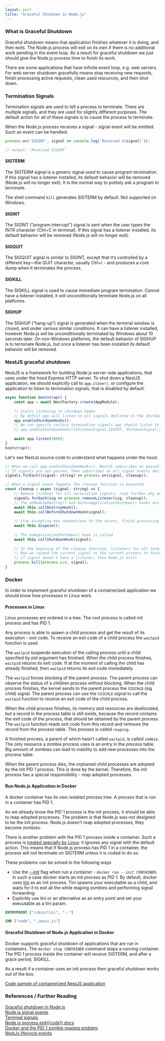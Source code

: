 ```yaml
---
layout: post
title: "Graceful Shutdown in Node.js"
---
```


### What is Graceful Shutdown

Graceful shutdown means that application finishes whatever it is doing, and then exits.
The Node.js process will exit on its own if there is no additional work pending in the event loop.
As a result for graceful shutdown we just should give the Node.js process time to finish its work. 

There are some applications that have infinite event loop, e.g. web servers.
For web server shutdown gracefully means stop receiving new requests, 
finish processing active requests, clean used resources, and then shut down.

### Termination Signals

Termination signals are used to tell a process to terminate. 
There are multiple signals, and they are used for slightly different purposes.
The default action for all of these signals is to cause the process to terminate.


When the Node.js process receives a signal - signal event will be emitted.
Such an event can be handled:

```javascript
process.on('SIGINT', signal => console.log(`Received ${signal}`));

// output: 'Received SIGINT'
```


#### SIGTERM

The SIGTERM signal is a generic signal used to cause program termination.
If  this signal has a listener installed, its default behavior will be removed (Node.js will no longer exit).
It is the normal way to politely ask a program to terminate.

The shell command `kill` generates SIGTERM by default.
Not supported on Windows.


#### SIGINT

The SIGINT (“program interrupt”) signal is sent when the user types the INTR character (Ctrl+C in terminal).
If  this signal has a listener installed, its default behavior will be removed (Node.js will no longer exit).

#### SIGQUIT

The SIGQUIT signal is similar to SIGINT, except that it’s controlled by a different key—the QUIT character, 
usually Ctrl+\ - and produces a core dump when it terminates the process.

#### SIGKILL

The SIGKILL signal is used to cause immediate program termination.
Cannot have a listener installed, it will unconditionally terminate Node.js on all platforms.

#### SIGHUP

The SIGHUP (“hang-up”) signal is generated when the terminal window is closed, and under various similar conditions.
It can have a listener installed, however Node.js will be unconditionally terminated by Windows about 10 seconds later. 
On non-Windows platforms, the default behavior of SIGHUP is to terminate Node.js, 
but once a listener has been installed its default behavior will be removed.

### NestJS graceful shutdown

NestJS is a framework for building Node.js server-side applications, that uses under the hood Express HTTP server.
To shut down a NestJS application, we should explicitly call to `app.close()`, or configure the application 
to listen to termination signals, that is disabled by default.

```javascript
async function bootstrap() {
    const app = await NestFactory.create(AppModule);
    
    // Starts listening to shutdown hooks
    // By defult app will listen to all signals declared in the ShutdownSignal enum
    app.enableShutdownHooks();
    // We can specify certain termination signals app should listen to 
    // app.enableShutdownHooks([ShutdownSignal.SIGINT, ShutdownSignal.SIGTERM]);
    
    await app.listen(3000);
}
bootstrap();
```

Let's see NestJs source code to understand what happens under the hood.

```javascript
// When we call app.enableShutdownHooks(), NestJS subscribes on passed signals
// If signals are not passed, then subscribes on all signal events declared in the ShutdownSignal enum 
signals.forEach((signal: string) => process.on(signal, cleanup));

// When a signal event happens the cleanup function is executed
const cleanup = async (signal: string) => {
    // Remove listener for all termination signals, read further why we need this
    signals.forEach(sig => process.removeListener(sig, cleanup));
    // The onModuleDestroy() and beforeApplicationShutdown() hooks are called
    await this.callDestroyHook();
    await this.callBeforeShutdownHook(signal);
    
    // Stop accepting new connections to the server, finish processing active requests
    await this.dispose();
    
    // The onApplicationShutdown() hook is called
    await this.callShutdownHook(signal);
    
    // In the begining of the cleanup function, listeners for all termination signals were removed
    // Now we resend the current signal to the current process to force the default Node.js behavior for this signal -
    // if signal doesn't have a listener, then Node.js exits
    process.kill(process.pid, signal);
}
```

### Docker

In order to implement graceful shutdown of a containerized application we should know how processes in Linux work.

#### Processes in Linux

Linux processes are ordered in a tree. The root process is called init process and has PID 1.

Any process is able to spawn a child process and get the result of its execution - exit code.
To receive an exit code of a child process the `waitpid` function is used.

The `waitpid` suspends execution of the calling process until a child specified by pid argument has finished.
When the child process finishes, `waitpid` returns its exit code.
If at the moment of calling the child has already finished, then `waitpid` returns its exit code immediately.

The `waitpid` forces blocking of the parent process.
The parent process can observe the status of a children process without blocking. 
When the child process finishes, the kernel sends to the parent process the `SIGCHLD` (sig child) signal.
The parent process can use the `SIGCHLD` signal to call the `waitpid` function to receive an exit code of the child process.

When the child process finishes, its memory and resources are deallocated, 
but a record in the process table is still exists, because the record contains the exit code of the process,
that should be obtained by the parent process.
The `waitpid` function reads exit code from this record and removes the record from the process table.
This process is called `reaping`.

A finished process, a parent of which hasn't called `waitpid`, is called `zombie`.
The only resource a zombie process uses is an entry in the process table.
Big amount of zombies can lead to inability to add new processes into the process table.

When the parent process dies, the orphaned child processes are adopted by the init PID 1 process.
This is done by the kernel.
Therefore, the init process has a special responsibility - reap adopted processes.

#### Run Node.js Application in Docker

A docker container has its own isolated process tree. A process that is run in a container has PID 1.

As we already know the PID 1 process is the init process, it should be able to reap adopted processes.
The problem is that Node.js was not designed to be the init process.
Node.js doesn't reap adopted processes, they become zombies.

There is another problem with the PID 1 process inside a container.
Such a process is [treated specially by Linux](https://docs.docker.com/engine/reference/run/#foreground):
it ignores any signal with the default action.
This means that if Node.js process has PID 1 in a container,
the process will not terminate on SIGTERM unless it is coded to do so.

These problems can be solved in the following ways

- Use the [--init](https://docs.docker.com/engine/reference/run/#specify-an-init-process) 
flag when run a container - `docker run --init CONTAINER`.
In such a case docker starts an init process as PID 1.
By default, docker uses [tini](https://github.com/krallin/tini) as an init process.
Tini spawns your executable as a child, and waits for it to exit all the while reaping zombies and performing signal forwarding. 
- Explicitly use tini or an alternative as an entry point and set your executable as a tini param.

```dockerfile
ENTRYPOINT ["/sbin/tini", "--"]

CMD ["node", "./main.js"]
```

#### Graceful Shutdown of Node.js Application in Docker

Docker supports graceful shutdown of applications that are run in containers.
The `docker stop CONTAINER` command stops a running container.
The PID 1 process inside the container will receive SIGTERM, and after a grace period, SIGKILL.

As a result if a container uses an init process then graceful shutdown works out of the box.

[Code sample of containerized NestJS application](https://github.com/dtrunin/nodejs-graceful-shutdown)

### References / Further Reading

[Graceful shutdown in Node.js](https://hackernoon.com/graceful-shutdown-in-nodejs-2f8f59d1c357) <br>
[Node.js signal events](https://nodejs.org/api/process.html?ref=hackernoon.com#process_signal_events) <br>
[Terminal signals](https://www.gnu.org/software/libc/manual/html_node/Termination-Signals.html?ref=hackernoon.com) <br>
[Node.js process.exit([code]) docs](https://nodejs.org/api/process.html#process_process_exit_code) <br>
[Docker and the PID 1 zombie reaping problem](https://blog.phusion.nl/2015/01/20/docker-and-the-pid-1-zombie-reaping-problem/) <br>
[NestJs lifecycle events](https://docs.nestjs.com/fundamentals/lifecycle-events)

